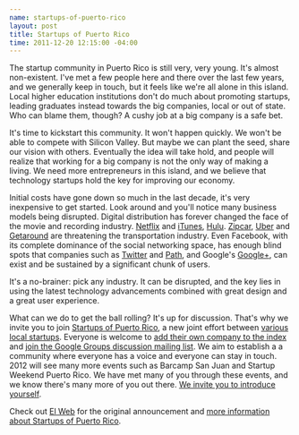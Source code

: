 ```yaml
---
name: startups-of-puerto-rico
layout: post
title: Startups of Puerto Rico
time: 2011-12-20 12:15:00 -04:00
---
```


The startup community in Puerto Rico is still very, very young. It's almost non-existent. I've met a few people here and there over the last few years, and we generally keep in touch, but it feels like we're all alone in this island. Local higher education institutions don't do much about promoting startups, leading graduates instead towards the big companies, local or out of state. Who can blame them, though? A cushy job at a big company is a safe bet.

It's time to kickstart this community. It won't happen quickly. We won't be able to compete with Silicon Valley. But maybe we can plant the seed, share our vision with others. Eventually the idea will take hold, and people will realize that working for a big company is not the only way of making a living. We need more entrepreneurs in this island, and we believe that technology startups hold the key for improving our economy. 

<!-- more -->

Initial costs have gone down so much in the last decade, it's very inexpensive to get started. Look around and you'll notice many business models being disrupted. Digital distribution has forever changed the face of the movie and recording industry. [Netflix](http://www.netflix.com) and [iTunes](http://www.apple.com/itunes), [Hulu](http://www.hulu.com). [Zipcar](http://www.zipcar.com), [Uber](http://www.uber.com) and [Getaround](http://www.getaround.com) are threatening the transportation industry. Even Facebook, with its complete dominance of the social networking space, has enough blind spots that companies such as [Twitter](http://www.twitter.com) and [Path](http://www.path.com), and Google's [Google+](http://plus.google.com), can exist and be sustained by a significant chunk of users.

It's a no-brainer: pick any industry. It can be disrupted, and the key lies in using the latest technology advancements combined with great design and a great user experience.

What can we do to get the ball rolling? It's up for discussion. That's why we invite you to join [Startups of Puerto Rico](http://www.startupsofpuertorico.com), a new joint effort between [various local startups](http://www.startupsofpuertorico.com/companies/). Everyone is welcome to [add their own company to the index](http://startupsofpuertorico.com/add-your-company/) and [join the Google Groups discussion mailing list](http://groups.google.com/group/startupspr). We aim to establish a a community where everyone has a voice and everyone can stay in touch. 2012 will see many more events such as Barcamp San Juan and Startup Weekend Puerto Rico. We have met many of you through these events, and we know there's many more of you out there. [We invite you to introduce yourself](http://www.startupsofpuertorico.com).

Check out [El Web](http://www.elweb.co) for the original announcement and [more information about Startups of Puerto Rico](http://elweb.co/featured/se-buscan-los-startups-de-puerto-rico/).